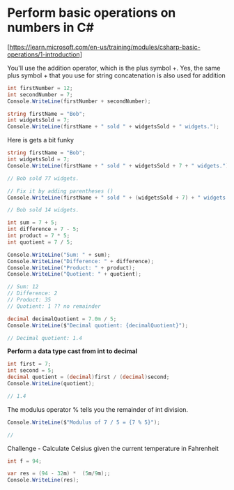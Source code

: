 #  Perform basic operations on numbers in C# 
[https://learn.microsoft.com/en-us/training/modules/csharp-basic-operations/1-introduction]

You'll use the addition operator, which is the plus symbol +. Yes, the same plus symbol + that you use for string concatenation is also used for addition

```cs
int firstNumber = 12;
int secondNumber = 7;
Console.WriteLine(firstNumber + secondNumber);
```

```cs
string firstName = "Bob";
int widgetsSold = 7;
Console.WriteLine(firstName + " sold " + widgetsSold + " widgets.");
```

Here is gets a bit funky
```cs
string firstName = "Bob";
int widgetsSold = 7;
Console.WriteLine(firstName + " sold " + widgetsSold + 7 + " widgets.");

// Bob sold 77 widgets.

// Fix it by adding parentheses ()
Console.WriteLine(firstName + " sold " + (widgetsSold + 7) + " widgets.");

// Bob sold 14 widgets.
```

```cs
int sum = 7 + 5;
int difference = 7 - 5;
int product = 7 * 5;
int quotient = 7 / 5;

Console.WriteLine("Sum: " + sum);
Console.WriteLine("Difference: " + difference);
Console.WriteLine("Product: " + product);
Console.WriteLine("Quotient: " + quotient);

// Sum: 12
// Difference: 2
// Product: 35
// Quotient: 1 ?? no remainder

decimal decimalQuotient = 7.0m / 5;
Console.WriteLine($"Decimal quotient: {decimalQuotient}");

// Decimal quotient: 1.4
```

**Perform a data type cast from int to decimal**

```cs
int first = 7;
int second = 5;
decimal quotient = (decimal)first / (decimal)second;
Console.WriteLine(quotient);

// 1.4
```

The modulus operator % tells you the remainder of int division.
```cs
Console.WriteLine($"Modulus of 7 / 5 = {7 % 5}");

// 
```

Challenge -  Calculate Celsius given the current temperature in Fahrenheit

```cs
int f = 94;

var res = (94 - 32m) *  (5m/9m);;
Console.WriteLine(res);
```
